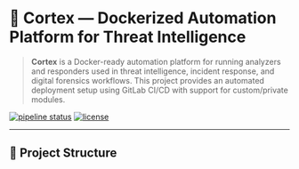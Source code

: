 # 🧠 Cortex — Dockerized Automation Platform for Threat Intelligence

> **Cortex** is a Docker-ready automation platform for running analyzers and responders used in threat intelligence, incident response, and digital forensics workflows. This project provides an automated deployment setup using GitLab CI/CD with support for custom/private modules.

[![pipeline status](https://gitlab.com/kiz1/Cortex/badges/main/pipeline.svg)](https://gitlab.com/kiz1/Cortex/-/commits/main) 
[![license](https://img.shields.io/github/license/kiz1/Cortex)](https://github.com/kiz1/Cortex/blob/main/LICENSE) 

---

## 📁 Project Structure
